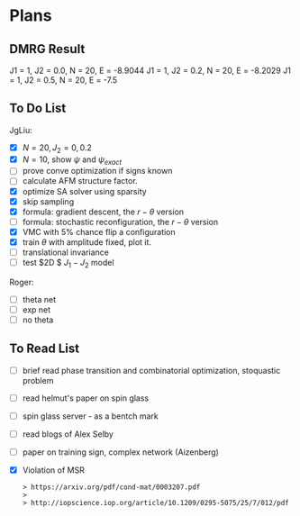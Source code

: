 Plans
============================

## DMRG Result
J1 = 1, J2 = 0.0, N = 20, E = -8.9044
J1 = 1, J2 = 0.2, N = 20, E = -8.2029
J1 = 1, J2 = 0.5, N = 20, E = -7.5

## To Do List

JgLiu:

- [x] $N = 20, J_2 = 0, 0.2$
- [x] $N = 10$, show $\psi$ and $\psi_{exact}$
- [ ] prove conve optimization if signs known
- [ ] calculate AFM structure factor.
- [x] optimize SA solver using sparsity
- [x] skip sampling
- [x] formula: gradient descent, the $r-\theta$ version
- [ ] formula: stochastic reconfiguration, the $r-\theta$ version
- [x] VMC with 5% chance flip a configuration
- [x] train $\theta$ with amplitude fixed, plot it.
- [ ] translational invariance
- [ ] test $2D $ $J_1-J_2$ model

Roger:

- [ ] theta net
- [ ] exp net
- [ ] no theta

## To Read List
- [ ] brief read phase transition and combinatorial optimization, stoquastic problem

- [ ] read helmut's paper on spin glass

- [ ] spin glass server - as a bentch mark

- [ ] read blogs of Alex Selby

- [ ] paper on training sign, complex network (Aizenberg)

- [x] Violation of MSR

      > https://arxiv.org/pdf/cond-mat/0003207.pdf
      >
      > http://iopscience.iop.org/article/10.1209/0295-5075/25/7/012/pdf